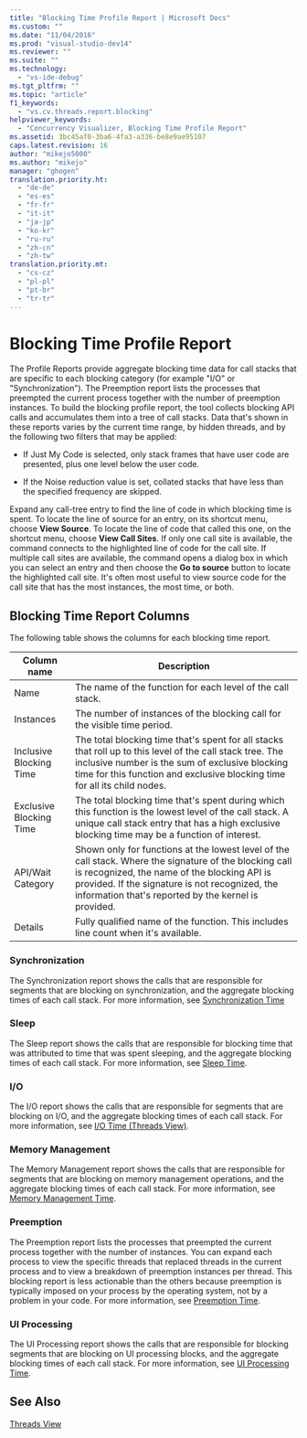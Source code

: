 ```yaml
---
title: "Blocking Time Profile Report | Microsoft Docs"
ms.custom: ""
ms.date: "11/04/2016"
ms.prod: "visual-studio-dev14"
ms.reviewer: ""
ms.suite: ""
ms.technology: 
  - "vs-ide-debug"
ms.tgt_pltfrm: ""
ms.topic: "article"
f1_keywords: 
  - "vs.cv.threads.report.blocking"
helpviewer_keywords: 
  - "Concurrency Visualizer, Blocking Time Profile Report"
ms.assetid: 3bc45af0-3ba6-4fa3-a336-be8e9ae95107
caps.latest.revision: 16
author: "mikejo5000"
ms.author: "mikejo"
manager: "ghogen"
translation.priority.ht: 
  - "de-de"
  - "es-es"
  - "fr-fr"
  - "it-it"
  - "ja-jp"
  - "ko-kr"
  - "ru-ru"
  - "zh-cn"
  - "zh-tw"
translation.priority.mt: 
  - "cs-cz"
  - "pl-pl"
  - "pt-br"
  - "tr-tr"
---
```

# Blocking Time Profile Report
The Profile Reports provide aggregate blocking time data for call stacks that are specific to each blocking category (for example "I/O" or "Synchronization"). The Preemption report lists the processes that preempted the current process together with the number of preemption instances. To build the blocking profile report, the tool collects blocking API calls and accumulates them into a tree of call stacks. Data that's shown in these reports varies by the current time range, by hidden threads, and by the following two filters that may be applied:  
  
-   If Just My Code is selected, only stack frames that have user code are presented, plus one level below the user code.  
  
-   If the Noise reduction value is set, collated stacks that have less than the specified frequency are skipped.  
  
 Expand any call-tree entry to find the line of code in which blocking time is spent. To locate the line of source for an entry, on its shortcut menu, choose **View Source**. To locate the line of code that called this one, on the shortcut menu, choose **View Call Sites**. If only one call site is available, the command connects to the highlighted line of code for the call site. If multiple call sites are available, the command opens a dialog box in which you can select an entry and then choose the **Go to source** button to locate the highlighted call site. It's often most useful to view source code for the call site that has the most instances, the most time, or both.  
  
## Blocking Time Report Columns  
 The following table shows the columns for each blocking time report.  
  
|Column name|Description|  
|-----------------|-----------------|  
|Name|The name of the function for each level of the call stack.|  
|Instances|The number of instances of the blocking call for the visible time period.|  
|Inclusive Blocking Time|The total blocking time that's spent for all stacks that roll up to this level of the call stack tree. The inclusive number is the sum of exclusive blocking time for this function and exclusive blocking time for all its child nodes.|  
|Exclusive Blocking Time|The total blocking time that's spent during which this function is the lowest level of the call stack. A unique call stack entry that has a high exclusive blocking time may be a function of interest.|  
|API/Wait Category|Shown only for functions at the lowest level of the call stack. Where the signature of the blocking call is recognized, the name of the blocking API is provided. If the signature is not recognized, the information that's reported by the kernel is provided.|  
|Details|Fully qualified name of the function. This includes line count when it's available.|  
  
### Synchronization  
 The Synchronization report shows the calls that are responsible for segments that are blocking on synchronization, and the aggregate blocking times of each call stack. For more information, see [Synchronization Time](../profiling/synchronization-time.md)  
  
### Sleep  
 The Sleep report shows the calls that are responsible for blocking time that was attributed to time that was spent sleeping, and the aggregate blocking times of each call stack. For more information, see [Sleep Time](../profiling/sleep-time.md).  
  
### I/O  
 The I/O report shows the calls that are responsible for segments that are blocking on I/O, and the aggregate blocking times of each call stack. For more information, see [I/O Time (Threads View)](../profiling/i-o-time-threads-view.md).  
  
### Memory Management  
 The Memory Management report shows the calls that are responsible for segments that are blocking on memory management operations, and the aggregate blocking times of each call stack. For more information, see [Memory Management Time](../profiling/memory-management-time.md).  
  
### Preemption  
 The Preemption report lists the processes that preempted the current process together with the number of instances.  You can expand each process to view the specific threads that replaced threads in the current process and to view a breakdown of preemption instances per thread. This blocking report is less actionable than the others because preemption is typically imposed on your process by the operating system, not by a problem in your code. For more information, see [Preemption Time](../profiling/preemption-time.md).  
  
### UI Processing  
 The UI Processing report shows the calls that are responsible for blocking segments that are blocking on UI processing blocks, and the aggregate blocking times of each call stack. For more information, see [UI Processing Time](../profiling/ui-processing-time.md).  
  
## See Also  
 [Threads View](../profiling/threads-view-parallel-performance.md)
